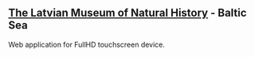 ## [The Latvian Museum of Natural History](https://www.dabasmuzejs.gov.lv/) - Baltic Sea

Web application for FullHD touchscreen device.